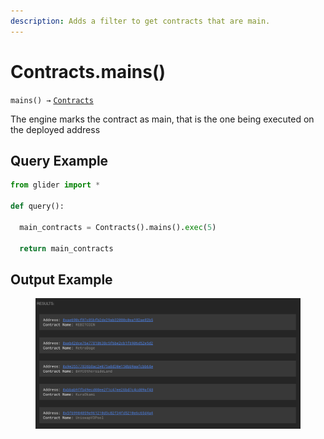 ```yaml
---
description: Adds a filter to get contracts that are main.
---
```


# Contracts.mains()

`mains() →` [`Contracts`](./)

The engine marks the contract as main, that is the one being executed on the deployed address

## Query Example

```python
from glider import *

def query():

  main_contracts = Contracts().mains().exec(5)

  return main_contracts
```

## Output Example

<figure><img src="../../.gitbook/assets/image (8) (1) (1) (1) (1) (1).png" alt=""><figcaption></figcaption></figure>
